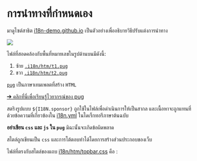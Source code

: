# การนำทางที่กำหนดเอง

มาดูไซต์สาธิต [i18n-demo.github.io](//i18n-demo.github.io) เป็นตัวอย่างเพื่ออธิบายวิธีปรับแต่งการนำทาง

![](https://p.3ti.site/1731036697.avif)

ไฟล์ที่สอดคล้องกับพื้นที่หมายเลขในรูปด้านบนมีดังนี้:

1. ซ้าย [`.i18n/htm/t1.pug`](https://github.com/i18n-site/demo.i18n.site/blob/main/.i18n/htm/t1.pug)
2. ขวา [`.i18n/htm/t2.pug`](https://github.com/i18n-site/demo.i18n.site/blob/main/.i18n/htm/t2.pug)

[`pug`](https://pugjs.org) เป็นภาษาเทมเพลตที่สร้าง `HTML`

[➔ คลิกที่นี่เพื่อเรียนรู้ไวยากรณ์ของ pug](https://pugjs.org)

สตริงรูปแบบ `${I18N.sponsor}` ถูกใช้ในไฟล์เพื่อดำเนินการให้เป็นสากล และเนื้อหาจะถูกแทนที่ด้วยข้อความที่เกี่ยวข้องใน [i18n.yml](https://github.com/i18n-site/demo.i18n.site/blob/main/en/i18n.yml) ในไดเร็กทอรีภาษาต้นฉบับ

**อย่าเขียน `css` และ `js` ใน `pug`** มิฉะนั้นจะเกิดข้อผิดพลาด

สไตล์ถูกเขียนเป็น `css` และการโต้ตอบทำได้โดยการสร้างส่วนประกอบของเว็บ

ไฟล์ที่ตรงกับสไตล์ของแถบ [i18n/htm/topbar.css](https://github.com/i18n-site/demo.i18n.site/blob/main/.i18n/htm/topbar.css) คือ :